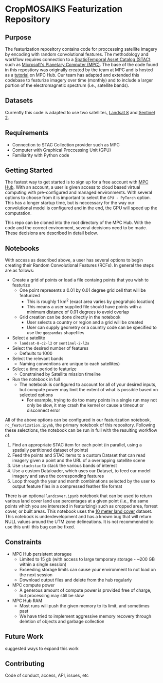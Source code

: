 # CropMOSAIKS Featurization Repository

## Purpose

The featurization repository contains code for proccessing satellite imagery by encoding with random convolutional features. The methodology and workflow requires connection to a [SpatioTemporal Asset Catalog (STAC)](https://stacspec.org/) such as [Microsoft's Planetary Computer (MPC)](https://github.com/microsoft/PlanetaryComputer). The base of the code found in this repostiory was originally created by the team at MPC and is hosted as a [tutorial](https://github.com/microsoft/PlanetaryComputerExamples/blob/main/tutorials/mosaiks.ipynb) on MPC Hub. Our team has adapted and extended this codebase to featurize imagery over time (monthly) and to include a larger portion of the electromagnetic spectrum (i.e., satellite bands). 

## Datasets

Currently this code is adapted to use two satellites, [Landsat 8](https://planetarycomputer.microsoft.com/dataset/landsat-8-c2-l2) and [Sentinel 2](https://planetarycomputer.microsoft.com/dataset/sentinel-2-l2a). 

## Requirements 

- Connection to STAC Collection provider such as MPC
- Computer with Graphical Proccessing Unit (GPU)
- Familiarity with Python code 

## Getting Started

The fastest way to get started is to sign up for a free account with [MPC Hub](https://planetarycomputer.microsoft.com/docs/overview/environment/). With an account, a user is given access to cloud based virtual computing with pre-configured and managed environments. With several options to choose from it is important to select the `GPU - PyTorch` option. This has a longer startup time, but is neccessary for the way our convolutional model is configured and in the end, the GPU will speed up the computation. 

This repo can be cloned into the root directory of the MPC Hub. With the code and the correct environment, several decisions need to be made. These decisions are described in detail below. 

## Notebooks

With access as described above, a user has several options to begin creating their Random Convolutional Features (RCFs). In general the steps are as follows:

- Create a grid of points or load a file containg points that you wish to featurize 
  - One point represents a 0.01 by 0.01 degree grid cell that will be featurized 
    - This is roughly 1 km<sup>2</sup> (exact area varies by geograhpic location)
    - This means a user supplied file should have points with a minimum distance of 0.01 degrees to avoid overlap
  - Grid creation can be done directly in the notebook
    - User selects a country or region and a grid will be created
    - User can supply geometry or a country code can be specified to use the `geopandas` shapefiles
- Select a satellite
  - `landsat-8-c2-l2` or `sentinel-2-l2a`
- Select the desired number of features
  - Defaults to 1000
- Select the relevant bands 
  - Naming conventions are unique to each satellites)
- Select a time period to featurize
  - Constrained by Satellite mission timeline
- Run the notebook in full
  - The notebook is configured to account for all of your desired inputs, but compute power may limit the extent of what is possible based on selected options
    - For example, trying to do too many points in a single run may not only be slow, it may crash the kernel or cause a timeout or disconnect error

All of the above options can be configured in our featurization notebook, `rc_featurization.ipynb`, the primary notebook of this repository. Following these selections, the notebook can be run in full with the resulting workflow of:

1. Find an appropriate STAC item for each point (in parallel, using a spatially partitioned dataset of points)
2. Feed the points and STAC items to a custom Dataset that can read imagery given a point and the URL of a overlapping satellite scene
3. Use `stackstac` to stack the various bands of interest
4. Use a custom Dataloader, which uses our Dataset, to feed our model imagery and save the corresponding features
5. Loop through the year and month combinations selected by the user to output feature files in a compressed feather file format

There is an optional `landcover.ipynb` notebook that can be used to return various land cover land use percentages at a given point (i.e., the same points which you are interested in featurizing) such as cropped area, forrest cover, or built areas. This notebook uses the [10 meter land cover](https://planetarycomputer.microsoft.com/dataset/group/io-land-cover) dataset. This notebook is underdevelopment and has a known bug that will return NULL values around the UTM zone delineations. It is not recommended to use this until this bug can be fixed.

## Constraints

- MPC Hub persistent storagee 
  - Limited to 15 gb (with access to large temporary storage - ~200 GB within a single session)
  - Exceeding storage limits can cause your environment to not load on the next session
  - Download output files and delete from the hub regularly
- MPC compute power
  - A generous amount of compute power is provided free of charge, but processing may still be slow
- MPC Hub RAM
  - Most runs will push the given memory to its limit, and sometimes past
  - We have tried to implement aggressive memory recovery through deletion of objects and garbage collection 

## Future Work

suggested ways to expand this work

## Contributing

Code of conduct, access, API, issues, etc


